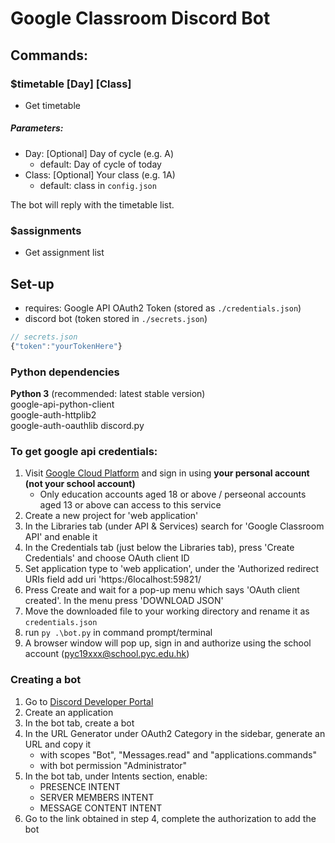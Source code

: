 # Google Classroom Discord Bot

## Commands:
### $timetable [Day] [Class]
- Get timetable  
##### Parameters:
- Day: [Optional] Day of cycle (e.g. A)  
    - default: Day of cycle of today
- Class: [Optional] Your class (e.g. 1A)  
    - default: class in `config.json`

The bot will reply with the timetable list.

### $assignments
- Get assignment list

## Set-up
- requires: Google API OAuth2 Token (stored as `./credentials.json`)
- discord bot (token stored in `./secrets.json`)

```js
// secrets.json
{"token":"yourTokenHere"}
```

### Python dependencies
**Python 3** (recommended: latest stable version)  
google-api-python-client  
google-auth-httplib2  
google-auth-oauthlib
discord.py


### To get google api credentials:
1. Visit [Google Cloud Platform](https://console.cloud.google.com/) and sign in using **your personal account (not your school account)**
    - Only education accounts aged 18 or above / perseonal accounts aged 13 or above can access to this service
2. Create a new project for 'web application'
3. In the Libraries tab (under API & Services) search for 'Google Classroom API' and enable it
4. In the Credentials tab (just below the Libraries tab), press 'Create Credentials' and choose OAuth client ID
5. Set application type to 'web application', under the 'Authorized redirect URIs field add uri 'https:/6localhost:59821/
6. Press Create and wait for a pop-up menu which says 'OAuth client created'. In the menu press 'DOWNLOAD JSON'
7. Move the downloaded file to your working directory and rename it as `credentials.json`
8. run `py .\bot.py` in command prompt/terminal
9. A browser window will pop up, sign in and authorize using the school account (pyc19xxx@school.pyc.edu.hk)

### Creating a bot 
1. Go to [Discord Developer Portal](https://discord.com/developers/applications)
2. Create an application
3. In the bot tab, create a bot
4. In the URL Generator under OAuth2 Category in the sidebar, generate an URL and copy it
    - with scopes "Bot", "Messages.read" and "applications.commands"
    - with bot permission "Administrator"
5. In the bot tab, under Intents section, enable:
    - PRESENCE INTENT
    - SERVER MEMBERS INTENT
    - MESSAGE CONTENT INTENT
6. Go to the link obtained in step 4, complete the authorization to add the bot
